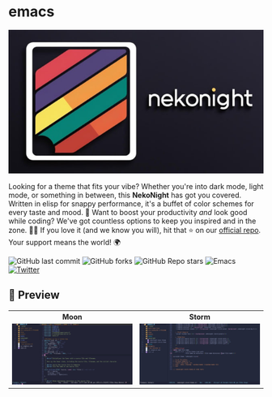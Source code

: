 # emacs

![logo](./img/logo.png)

Looking for a theme that fits your vibe? Whether you're into dark mode, light mode, or something in between, this **NekoNight** has got you covered. Written in elisp for snappy performance, it's a buffet of color schemes for every taste and mood. 🍭 Want to boost your productivity *and* look good while coding? We've got countless options to keep you inspired and in the zone. 🚀✨ If you love it (and we know you will), hit that ⭐ on our [official repo](https://github.com/neko-night/emacs). Your support means the world! 🌍

![GitHub last commit](https://img.shields.io/github/last-commit/neko-night/nekonight?style=for-the-badge&logo=lua&color=%238BCDCD) ![GitHub forks](https://img.shields.io/github/forks/neko-night/nekonight?style=for-the-badge&logo=lua&color=%23a3be8c) ![GitHub Repo stars](https://img.shields.io/github/stars/neko-night/nekonight?style=for-the-badge&logo=lua&color=%23624E88) ![Emacs](https://img.shields.io/badge/Emacs-%237F5AB6.svg?&style=for-the-badge&logo=gnu-emacs&logoColor=white) [![Twitter](https://img.shields.io/badge/Follow_me-black?style=for-the-badge&logo=x&color=black)](https://x.com/brunociccarinoo)

## 🎨 Preview
    
<table width="100%">
  <tr>
    <th>Moon</th>
    <th>Storm</th>
  </tr>
  <tr>
    <td width="50%">
      <img src="./img/neko-emacs-moon.jpg" />
    </td>
    <td width="50%">
        <img src="./img/neko-emacs-storm.jpg">
    </td>
  </tr>
</table>
  
